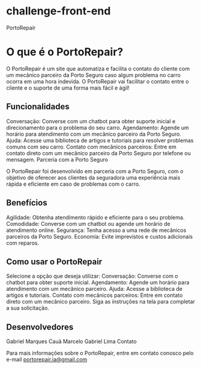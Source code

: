 # challenge-front-end
PortoRepair

<h1>O que é o PortoRepair?</h1>

O PortoRepair é um site que automatiza e facilita o contato do cliente com um mecânico parceiro da Porto Seguro caso algum problema no carro ocorra em uma hora indevida. O PortoRepair vai facilitar o contato entre o cliente e o suporte de uma forma mais fácil e ágil!

<h2>Funcionalidades</h2>

Conversação: Converse com um chatbot para obter suporte inicial e direcionamento para o problema do seu carro.
Agendamento: Agende um horário para atendimento com um mecânico parceiro da Porto Seguro.
Ajuda: Acesse uma biblioteca de artigos e tutoriais para resolver problemas comuns com seu carro.
Contato com mecânicos parceiros: Entre em contato direto com um mecânico parceiro da Porto Seguro por telefone ou mensagem.
Parceria com a Porto Seguro

O PortoRepair foi desenvolvido em parceria com a Porto Seguro, com o objetivo de oferecer aos clientes da seguradora uma experiência mais rápida e eficiente em caso de problemas com o carro.

<h2>Benefícios</h2>

Agilidade: Obtenha atendimento rápido e eficiente para o seu problema.
Comodidade: Converse com um chatbot ou agende um horário de atendimento online.
Segurança: Tenha acesso a uma rede de mecânicos parceiros da Porto Seguro.
Economia: Evite imprevistos e custos adicionais com reparos.

<h2>Como usar o PortoRepair</h2>
Selecione a opção que deseja utilizar:
Conversação: Converse com o chatbot para obter suporte inicial.
Agendamento: Agende um horário para atendimento com um mecânico parceiro.
Ajuda: Acesse a biblioteca de artigos e tutoriais.
Contato com mecânicos parceiros: Entre em contato direto com um mecânico parceiro.
Siga as instruções na tela para completar a sua solicitação.

<h2>Desenvolvedores</h2>

Gabriel Marques
Cauã Marcelo
Gabriel Lima
Contato

Para mais informações sobre o PortoRepair, entre em contato conosco pelo e-mail portorepair.ia@gmail.com
